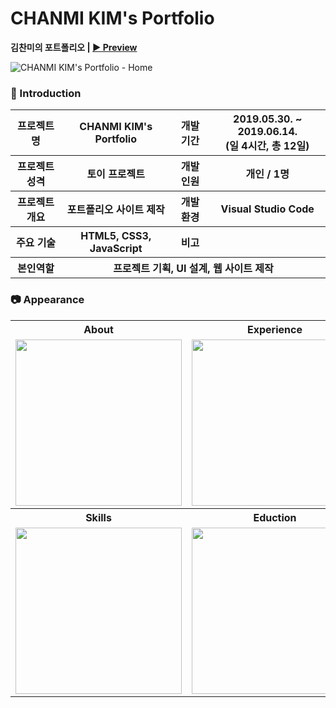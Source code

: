 # CHANMI KIM's Portfolio

**김찬미의 포트폴리오 | [▶ Preview](https://chanmi-kim.github.io/portfolio)** 

![CHANMI KIM's Portfolio - Home](https://lh3.googleusercontent.com/kvoOydl_UkyEAeXkNesLYTZmuJTUd9ukVgNQTYKUXXsabIKSMOB1_dAj5mNfyBWuIvLd9jqq-Dx4QXJ7tjxQBhwyJk3sVx_TSmEroOfjyshZMo7QlqO1m0OmcFW84P_VmwnbcV4F0Xto7yIA7ZybRufPb507OAbx_awDsuqhbKAcm1zcumA8MaLfB3ZtFpxCX_1n81F0zskI-eFxszPk7XjyN3HeTto5p176x7IPc3-E5mgiz99qWdEaUTWYynhmBFduq_dpv-eAPZy1Fqe2qkGTymCb9Q1dhHsAeesGQ5JeAJ6dNhpurEv7JUVWqZ7-xzB3aJHfQ4sO3XFSH0SkT7BN-wG5vqVsNj4ruzrUL2L63OxWsX1qdzESIyhGOuqqyzw7O5IeSrkqf7WXgBMKkSpLe0qDUgiOCuB9dagM2lKosVtelw7vKdwIXpVTvxVs6pfPttM1uTag8yY-LSsspZ3Vnqjd_FcjOXzQ0sD9rH7kkAoZYcDeLS_vEo8JBwjZR2XFCF8HVLmo6Sxun3PTxsX7bpIMviVjNmZh1a7JBQAtsdcP3PCE2nbynpi_vKPS7MtAui4-wpLm8cl2m8KeCwZ_UhvhfCR9RMtsMyKjU8jxMXiY-rfWAiNYm-gC5pgNAASMkUzmJOtphXfxd7q-KafLsSXNVBybGC5-VJEUDmTtA6M2X50IfdY_ZXotVA=w1883-h969-no "Preview")

### 👋 Introduction

<table>
    <tr>
        <th>프로젝트명</th>
        <th>CHANMI KIM's Portfolio</th>
        <th>개발 기간</th>
        <th>2019.05.30. ~ 2019.06.14. <br>(일 4시간, 총 12일)</th>
    </tr>
    <tr>
        <th>프로젝트 성격</th>
        <th>토이 프로젝트</th>
        <th>개발 인원</th>
        <th>개인 / 1명</th>
    </tr>
      <tr>
        <th>프로젝트 개요</th>
        <th>포트폴리오 사이트 제작</th>
        <th>개발 환경</th>
        <th>Visual Studio Code</th>
    </tr>
        <tr>
        <th>주요 기술</th>
        <th>HTML5, CSS3, JavaScript</th>
        <th>비고</th>
        <th> </th>
    </tr>
    <tr>
        <th>본인역할</th>
        <th colspan="3">프로젝트 기획, UI 설계, 웹 사이트 제작</th>
    </tr>
</table>

### 📷 Appearance

<table>
    <tr>
        <th>About</th>
        <th>Experience</th>
        <th>Project</th>
    </tr>
    <tr>
        <td><img width="266" src="https://lh3.googleusercontent.com/F7YSUkNtYGhVsc7dAiP0-_sB09REZXbk9SW_e0575BE6AtNJ60z4S_gk0m0VVmHj2ONU9F9SQGJV0ID8FoajJTipMWZGusmD58IbaFOjblbi3V_tSowsmtre88Tqjpy6r7nka5n5inZyTAdecigt0WiIBnEBoKurgZ6a5Pb2G22TBzJU3uZn-ShY2EhG7EZjiDilC6OL5RLw6U6Z7tNZUO5ODgORZsBZahyVvx8cEe1O-lrg0M0fiomKnX7jUIZbNq1EBsUY2AGzi1NMK0fYBuqKiYwgUvDBmXofNJG36Y_jeTcdNwVk8zHv2xLkoFvwunr6n9BtRvC3JL8T9wDkcwApmmeYNPU9p231JsWCEYthUF5Zrdsei_xrwZuOxVYXkvM14jxaGg8yg4rwaxQZnHC4O1A-fTsJaKQYKeTdGPhcKbL5chFCbO7F09wNX0p3jP8MY6jkqBcKobJOskBmSddY6gyFaUog3iezhFj0-3neib-UtBSvC6gp4hl6fxQVI2rbsoxCUfYsIjFNb_S47WsSCj7wB_tmUt5zNYqfEU8Apan2BCFlDgCl4C1xoRfXXcwlYRD4h_pKr_A0xjUS6bQbcq40a3vLnwojOgqW87yZ2N6Fq41LBSiXvpckdH9PEGL8zpQbmwKH1j3FdNZMHkteTuYfm0hAGDrSaYNBNNd_NLqd9miGQR_GjxRe=w1283-h706-no"></td>
        <td><img width="266" src="https://lh3.googleusercontent.com/OFJa40V7vMOBs8krIWTEBJmNh_hNYBrZ36jQNpcV3P6SnVoSpyY0PKH7E3gpYP7h1EAL2cpGkmbdgR_Ef-PxTC9U_eYgBb__fYc45FSw9f2d9eFqftgOICEW4PBDiw6yCOWjAdajPyL8jhpefPj70pzGJlen2KL8SyG4zQQfvFxntb042CWF3MIsHJI_3utBzbZzmPJ5RUB1ePzPpcEL06Ckh3D770la4klT5BZ-dGFxWzaeimT5ONKRgvRWrlKyJlTK_jKI5uXkdlKXc7e-c_VtKxzRRYb9BahJbQQ6DASkEEH9zrGGGHdVlF0Exle7pt_sIcsdd4u70EzgZvEVjvUsqz16GERmZLEtSP4u6ryZgz38etXNvZyV-XqVRoKdLNPD2FYQ08ZlxCsJBSSAErhDk-2M9ENrLV_YbpB98HRrfI_Kenz3jGuft9_TbCgV9v6AxMCUdJZf_HPBlEvmYFCVrhXuev9bqSBCNtbUAKaJ_oPk1QoaibSMYJs04Sgq7s3TzLlhFigua_Bc35AJrV3HyQR_ZYzyKPvuv-qxRI6AsKPg87uT40cBsnht85rDYevyX1DW5pASsk8JTwPA2jAXKj92g4gJEDvPGk8V3JF4GbriCvsTviqS9j6z1K889xaMnQj1u_516XAzC7Y153jw_1IxTdKYt3N9Mj7TqyOSjyNUpXwK0-XL-Ub4=w1278-h761-no"></td>
        <td><img width="266" src="https://lh3.googleusercontent.com/YcSLC0flwLpDFkKPbb8kMvgEPJdr8Hr1InUCD1v2Qiwebe5bTdUUwSvk-RL54SyBPULu7eggAoBQxxs90apRpwTixUD35W1JxH-LTd-_E4DJAByEgWSxO8PZhSMRUCVWke0wCZ0lAaBvUja4T-kfKGuLvsEqvwu2Lkz6W2G2zhyKxmspCd1OmjLG_f3uwV-q0Ku3OvwIPfaJbIufNpVCKh6RcR5hupfjRs7aiHBRIXck5uWLOTFJMRe-7Y_JhrorXR9iVnPXXOT2rl78H7yN76Sa5H4Ny2QkU7caWQSxcCUe68eLV9YVswaMIbeK7bV1zIgrNIuHQlWRrGNXzHqY6faTJLRrdO2elvE8yipShc1mh5KwRuQOKKQudqVxMdKRyHNeihUgqHwS_qeT-7FMlE8DnMMQ_mBoFLk87NJyDGjTeHgpi6TpO82X7quHN4lI49pwjA0O-Er4GGBWOLbkIeI1dVr3lhXE7NFzTs-iwhAh4PNWQh5Zs5QuQs7JSHP7g15yr0icWq62bbr-ZG3a49u91NJBCJiNojKUoBg0rF1waIo3ZBT5srUmuht0f2chm_i_-uJuzGUK_qWX3Xtu40GnIbHLCu5o4F98a0r7OJoko1-_jGusixZr9dJ8hPJQSxArBw-e3Dv_GhzAfZK_mY_oy6dch6vCFLo7qNEkUH1sg9s2d1BEoQCqlQvg=w1283-h907-no"></td>
    </tr>
        <tr>
        <th>Skills</th>
        <th>Eduction</th>
        <th>Contact</th>
    </tr>
    <tr>
        <td><img width="266" src="https://lh3.googleusercontent.com/ayoiGgCfexFyRQZvjdCGhSuWKEl4BOFZAwgDPpW3ipN1-W66ywnIfRPcuUscys4ZOvFVYTmj5IPMnXaEslgGbYT6G_-TeCpoEXaTK23NCslk4Pp8SVy9ErDuMEj6OYAY5-lEORUaMfh02ZLLjoc7PMZdXe1pdbP2b3RMDCCB12b-_WqPwtxhCnUfDoqI4IagAnw00u3w5Sb_Or3iqHabb9lh4Shv0_o-hgPY5SDSBf1JuKX4uFtavxYXwYp7yHsAvxw6tjM1jFvaLjRIfgmOk7ixv4biXQqNdlYt-p1HqjARntgTLSHQS8BIQ7K7ot08weJA7RgABEIQHVOXwm1hB6C_UExcVmCmw2IkxHAAZTaxb_1w38ru44N0XtdShWPVxWIvdWzevhtSdEEB7_Q5zzgR8wn0JIsCBlpHTOTmQaeFcTPhcHJQJzlCb8TpEknFUTd6QchmZF16qgR9i37NpjcejkLy_DjMS2-FdYAbjtQeFj716Whdu3o208_sbN4SI1mjtHYLpWi49Vw40lcINy-8WL_acx-wVWG3I4_HqwO9Bc3hNZFhyAukZz3gjfs2OnOZq357ZTmjhVPJJ5iQEND7dvDMr6xv53YWhmCj-Bm5NBhvqAOMslBE-VE8zrBlmpcMLB_FXPkkvihh9LLTk_ifa1yURK3v5-1AiCRg4hrD8MYeTiqK_GYHD3JY=w1284-h810-no"></td>
        <td><img width="266" src="https://lh3.googleusercontent.com/cpeLNlGyYdrqofQkh1ixTSH8dIYhbVCGlIhQf5kjMBhSE2bwbkwtBxnDV-vyS22Ay5YTyzy950NVHm1HvhgG02pqtPCp7-MxYsT43-o-o_AiFGnwSg4hm0TyHPksEpGbYWQyfps0JODBR70DR1rJqulDAYLkkCnBM265GTybRDoO-JoyvgJi9dUXmBOUyPvXV5B6-Gb8r31IwOPEC4n8blTyT6AcRJ9TOkcV5hhgkwWv80J-WWhrrGnGB8nrbp8wlI7INK1QLjaVlumA7EzjQ6Tshfp-du_qTM6vOAq_E_KxdikANVrcKCF3Rc-T07K7oj9ZMEb-f8DhEbWnpfDRFmqnSe_nOTDZFU8dQBfXMY2OwlF0_qF_CliUedBt08S466QIFE99wp_PbP_P-9d5RHio_hdXYYkDQb-9d1kF61s6O9YMQ_AMuu5udnyi0cv0n4eo6jy76KvNaSU8lLqvHDEhCNusP1aHgcjM4D-on4SxUcni2_eV9ACE53u4yPBeYRI4UJzGr5xEyVKtdwVSfCoCUZXIsmLaq3qHlivqQaC7O6CliiX89QG3llXNXVLrmwJqgKcSnxre0cHIJ-LYeYdDg-razMA88i3_ydhzfIgrSJ-ZRoMHdn8Cfa7R5EtRTbYGQ9VBfU1nZUo_tdd6hcXLA9Lulohie5tJBoXX5iuxwAWAyyVgMgsXPD0W=w1281-h787-no"></td>
        <td><img width="266" src="https://lh3.googleusercontent.com/F3zO_lkCAewmM5sEzIYEPwXb3r_D7hUdnkZ6_8jg20eiY_vFiRtOgD-s-eL0PsE3DBRZr6e-19ogxBSLXUYf4I6vFFKQjXfEzB3eEUc2PhxKFg6WJSf5rtw5AYgeXkfiJSjxYUC1-APkh1eAoOuP56YklcQhb25I_K0jrsmAtR2ZeAVvC5AF7bxykN75AXs9Gsvu2vbU4szNXOZv44nW56lxWD1vUzKb4VBoJbg0aCjydq01tp5lqevF_dfEgxEga0xoeYa3GYxXEzkA6OzjhcrM3zgEs4DUdnoVQe9ubJx_3hZ81i0VBSo3Y8IbloLhIhzMzQF_glVx9Y8e3679XmHJkdKJkfhqjGbZNaugMbT8n3ol0HIGajWFmzZK6fBh8tjOEwenfLleOm2idpYFTqaptAhD25vvAL74XaIzGadxf61X98tZZ9AN0vDHpL1WQ_E0EYEUKkhQ3WimWVnDHXGAXwil8SZfOeXNj1vSyFZdUXnUxQvbDwUKz5pnI0Jf-Ac9LW3m6kXbFDXsWtbhFVS6N32Thsinzg1CilGZPJhJY_9O_F0kv81_WT8k9olCPUOQ1TOdy_kElunJ4j6UCdG4rFRaxABsFoqDSvmjmgecofsGSv9VylpZ26ZAIUOJBBIFVnbpuTlKcRMTzQQtrQsDCmf2UbRJeVKgknSrmUTQ84xCGozVReHz8rkq=w1283-h891-no"></td>
    </tr>
</table>

